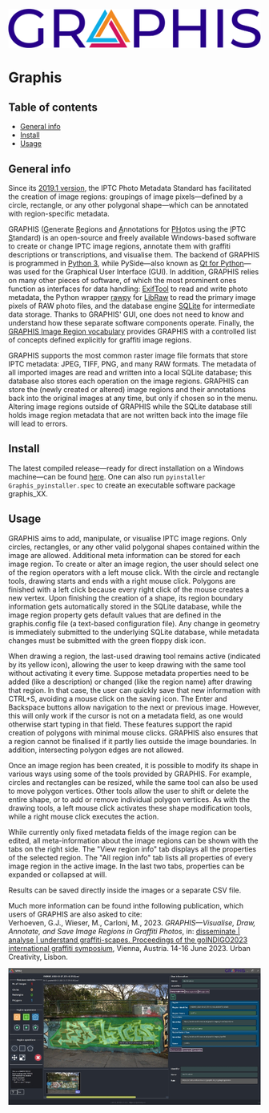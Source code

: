 ![ ](app/icons/INDIGO_logoGRAPHIS_text.png)
# Graphis  

## Table of contents
* [General info](#general-info)
* [Install](#install)
* [Usage](#usage)


## General info
Since its [2019.1 version](https://www.iptc.org/std/photometadata/specification/IPTC-PhotoMetadata-2019.1.html), the IPTC Photo Metadata Standard has facilitated the creation of image regions: groupings of image pixels—defined by a circle, rectangle, or any other polygonal shape—which can be annotated with region-specific metadata.

GRAPHIS (<ins>G</ins>enerate <ins>R</ins>egions and <ins>A</ins>nnotations for <ins>PH</ins>otos using the <ins>I</ins>PTC <ins>S</ins>tandard) is an open-source and freely available Windows-based software to create or change IPTC image regions, annotate them with graffiti descriptions or transcriptions, and visualise them. The backend of GRAPHIS is programmed in [Python 3](https://www.python.org), while PySide—also known as [Qt for Python](https://wiki.qt.io/Qt_for_Python)—was used for the Graphical User Interface (GUI). In addition, GRAPHIS relies on many other pieces of software, of which the most prominent ones function as interfaces for data handling: [ExifTool](https://exiftool.org) to read and write photo metadata, the Python wrapper [rawpy](https://pypi.org/project/rawpy) for [LibRaw](https://www.libraw.org) to read the primary image pixels of RAW photo files, and the database engine [SQLite](https://www.sqlite.org) for intermediate data storage. Thanks to GRAPHIS' GUI, one does not need to know and understand how these separate software components operate. Finally, the [GRAPHIS Image Region vocabulary](https://vocabs.acdh.oeaw.ac.at/graphis-imgreg) provides GRAPHIS with a controlled list of concepts defined explicitly for graffiti image regions.

GRAPHIS supports the most common raster image file formats that store IPTC metadata: JPEG, TIFF, PNG, and many RAW formats. The metadata of all imported images are read and written into a local SQLite database; this database also stores each operation on the image regions. GRAPHIS can store the (newly created or altered) image regions and their annotations back into the original images at any time, but only if chosen so in the menu. Altering image regions outside of GRAPHIS while the SQLite database still holds image region metadata that are not written back into the image file will lead to errors.
		
## Install
The latest compiled release—ready for direct installation on a Windows machine—can be found [here](https://github.com/GraffitiProjectINDIGO/GRAPHIS/releases).
One can also run ```pyinstaller Graphis_pyinstaller.spec``` to create an executable software package graphis_XX.

## Usage
GRAPHIS aims to add, manipulate, or visualise IPTC image regions. Only circles, rectangles, or any other valid polygonal shapes contained within the image are allowed. Additional meta information can be stored for each image region.
To create or alter an image region, the user should select one of the region operators with a left mouse click. With the circle and rectangle tools, drawing starts and ends with a right mouse click. Polygons are finished with a left click because every right click of the mouse creates a new vertex. Upon finishing the creation of a shape, its region boundary information gets automatically stored in the SQLite database, while the image region property gets default values that are defined in the graphis.config file (a text-based configuration file). Any change in geometry is immediately submitted to the underlying SQLite database, while metadata changes must be submitted with the green floppy disk icon.

When drawing a region, the last-used drawing tool remains active (indicated by its yellow icon), allowing the user to keep drawing with the same tool without activating it every time. Suppose metadata properties need to be added (like a description) or changed (like the region name) after drawing that region. In that case, the user can quickly save that new information with CTRL+S, avoiding a mouse click on the saving icon. The Enter and Backspace buttons allow navigation to the next or previous image. However, this will only work if the cursor is not on a metadata field, as one would otherwise start typing in that field. These features support the rapid creation of polygons with minimal mouse clicks. GRAPHIS also ensures that a region cannot be finalised if it partly lies outside the image boundaries. In addition, intersecting polygon edges are not allowed.

Once an image region has been created, it is possible to modify its shape in various ways using some of the tools provided by GRAPHIS. For example, circles and rectangles can be resized, while the same tool can also be used to move polygon vertices. Other tools allow the user to shift or delete the entire shape, or to add or remove individual polygon vertices. As with the drawing tools, a left mouse click activates these shape modification tools, while a right mouse click executes the action.

While currently only fixed metadata fields of the image region can be edited, all meta-information about the image regions can be shown with the tabs on the right side. The "View region info" tab displays all the properties of the selected region. The "All region info" tab lists all properties of every image region in the active image. In the last two tabs, properties can be expanded or collapsed at will.

Results can be saved directly inside the images or a separate CSV file.

Much more information can be found inthe following publication, which users of GRAPHIS are also asked to cite:<br>
Verhoeven, G.J., Wieser, M., Carloni, M., 2023. <i>GRAPHIS—Visualise, Draw, Annotate, and Save Image Regions in Graffiti Photos</i>, in: <ins>disseminate | analyse | understand graffiti-scapes. Proceedings of the goINDIGO2023 international graffiti symposium</ins>, Vienna, Austria. 14-16 June 2023. Urban Creativity, Lisbon.


![ ](doc/images/main_window.jpg)
